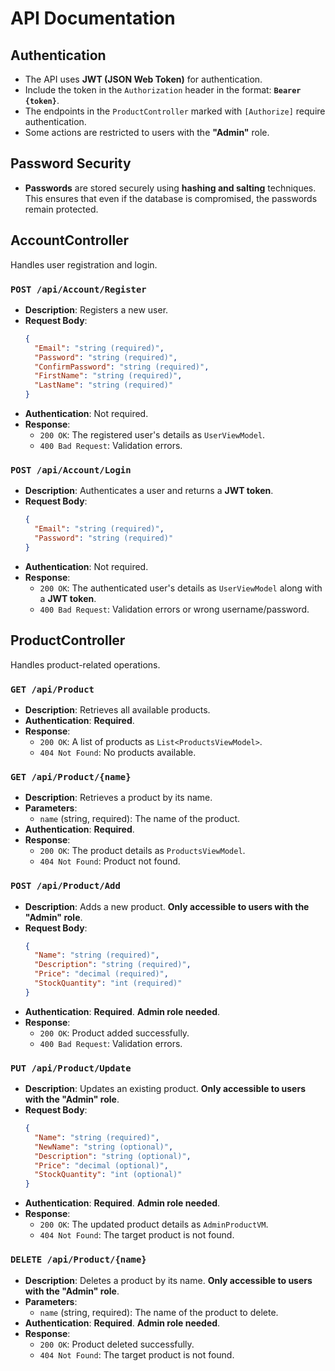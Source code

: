 
# API Documentation

## Authentication
- The API uses **JWT (JSON Web Token)** for authentication. 
- Include the token in the `Authorization` header in the format: **`Bearer {token}`**.
- The endpoints in the `ProductController` marked with `[Authorize]` require authentication.
- Some actions are restricted to users with the **"Admin"** role.

## Password Security
- **Passwords** are stored securely using **hashing and salting** techniques. This ensures that even if the database is compromised, the passwords remain protected.

## AccountController
Handles user registration and login.

### `POST /api/Account/Register`
- **Description**: Registers a new user.
- **Request Body**:
  ```json
  {
    "Email": "string (required)",
    "Password": "string (required)",
    "ConfirmPassword": "string (required)",
    "FirstName": "string (required)",
    "LastName": "string (required)"
  }
  ```
- **Authentication**: Not required.
- **Response**:
  - `200 OK`: The registered user's details as `UserViewModel`.
  - `400 Bad Request`: Validation errors.

### `POST /api/Account/Login`
- **Description**: Authenticates a user and returns a **JWT token**.
- **Request Body**:
  ```json
  {
    "Email": "string (required)",
    "Password": "string (required)"
  }
  ```
- **Authentication**: Not required.
- **Response**:
  - `200 OK`: The authenticated user's details as `UserViewModel` along with a **JWT token**.
  - `400 Bad Request`: Validation errors or wrong username/password.

## ProductController
Handles product-related operations.

### `GET /api/Product`
- **Description**: Retrieves all available products.
- **Authentication**: **Required**.
- **Response**:
  - `200 OK`: A list of products as `List<ProductsViewModel>`.
  - `404 Not Found`: No products available.

### `GET /api/Product/{name}`
- **Description**: Retrieves a product by its name.
- **Parameters**:
  - `name` (string, required): The name of the product.
- **Authentication**: **Required**.
- **Response**:
  - `200 OK`: The product details as `ProductsViewModel`.
  - `404 Not Found`: Product not found.

### `POST /api/Product/Add`
- **Description**: Adds a new product. **Only accessible to users with the "Admin" role**.
- **Request Body**:
  ```json
  {
    "Name": "string (required)",
    "Description": "string (required)",
    "Price": "decimal (required)",
    "StockQuantity": "int (required)"
  }
  ```
- **Authentication**: **Required**. **Admin role needed**.
- **Response**:
  - `200 OK`: Product added successfully.
  - `400 Bad Request`: Validation errors.

### `PUT /api/Product/Update`
- **Description**: Updates an existing product. **Only accessible to users with the "Admin" role**.
- **Request Body**:
  ```json
  {
    "Name": "string (required)",
    "NewName": "string (optional)",
    "Description": "string (optional)",
    "Price": "decimal (optional)",
    "StockQuantity": "int (optional)"
  }
  ```
- **Authentication**: **Required**. **Admin role needed**.
- **Response**:
  - `200 OK`: The updated product details as `AdminProductVM`.
  - `404 Not Found`: The target product is not found.

### `DELETE /api/Product/{name}`
- **Description**: Deletes a product by its name. **Only accessible to users with the "Admin" role**.
- **Parameters**:
  - `name` (string, required): The name of the product to delete.
- **Authentication**: **Required**. **Admin role needed**.
- **Response**:
  - `200 OK`: Product deleted successfully.
  - `404 Not Found`: The target product is not found.

